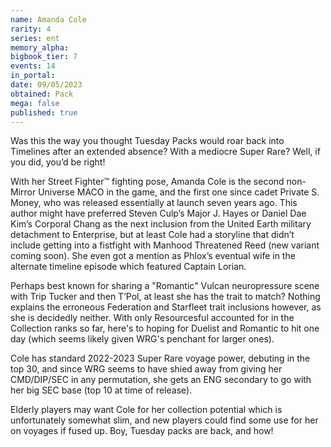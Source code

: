 ```yaml
---
name: Amanda Cole
rarity: 4
series: ent
memory_alpha:
bigbook_tier: 7
events: 14
in_portal:
date: 09/05/2023
obtained: Pack
mega: false
published: true
---
```


Was this the way you thought Tuesday Packs would roar back into Timelines after an extended absence?  With a mediocre Super Rare?  Well, if you did, you’d be right!

With her Street Fighter™ fighting pose, Amanda Cole is the second non-Mirror Universe MACO in the game, and the first one since cadet Private S. Money, who was released essentially at launch seven years ago.  This author might have preferred Steven Culp’s Major J. Hayes or Daniel Dae Kim’s Corporal Chang as the next inclusion from the United Earth military detachment to Enterprise, but at least Cole had a storyline that didn’t include getting into a fistfight with Manhood Threatened Reed (new variant coming soon).  She even got a mention as Phlox’s eventual wife in the alternate timeline episode which featured Captain Lorian.

Perhaps best known for sharing a "Romantic" Vulcan neuropressure scene with Trip Tucker and then T’Pol, at least she has the trait to match? Nothing explains the erroneous Federation and Starfleet trait inclusions however, as she is decidedly neither. With only Resourcesful accounted for in the Collection ranks so far, here's to hoping for Duelist and Romantic to hit one day (which seems likely given WRG's penchant for larger ones).

Cole has standard 2022-2023 Super Rare voyage power, debuting in the top 30, and since WRG seems to have shied away from giving her CMD/DIP/SEC in any permutation, she gets an ENG secondary to go with her big SEC base (top 10 at time of release).

Elderly players may want Cole for her collection potential which is unfortunately somewhat slim, and new players could find some use for her on voyages if fused up.  Boy, Tuesday packs are back, and how!
